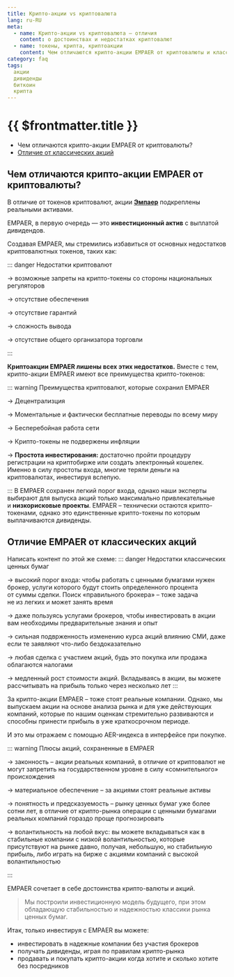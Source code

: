 ```yaml
---
title: Крипто-акции vs криптовалюта 
lang: ru-RU
meta:
  - name: Крипто-акции vs криптовалюта – отличия
    content: о достоинствах и недостатках криптовалют
  - name: токены, крипта, криптоакции
    content: Чем отличаются крипто-акции EMPAER от криптовалюты и классических акций?
category: faq
tags: 
  акции 
  дивиденды
  биткоин 
  крипта
---
```



# {{ $frontmatter.title }} 


* Чем отличаются крипто-акции EMPAER от криптовалюты?
* [Отличие от классических акций](#%D0%BE%D1%82%D0%BB%D0%B8%D1%87%D0%B8%D0%B5-empaer-%D0%BE%D1%82-%D0%BA%D0%BB%D0%B0%D1%81%D1%81%D0%B8%D1%87%D0%B5%D1%81%D0%BA%D0%B8%D1%85-%D0%B0%D0%BA%D1%86%D0%B8%D0%B8)


   
## Чем отличаются крипто-акции EMPAER от криптовалюты? <Badge text="?" type="warning"/> 

 В отличие от токенов криптовалют, акции **[Эмпаер](https://empaer.capital)** подкреплены реальными активами.

EMPAER, в первую очередь — это **инвестиционный актив** с выплатой дивидендов. 

Создавая EMPAER, мы стремились избавиться от&#160;основных недостатков криптовалютных токенов, таких как:

::: danger Недостатки криптовалют

 &#8594;  возможные запреты на крипто-токены со&#160;стороны национальных регуляторов
 
  &#8594;  отсутствие обеспечения
  
  &#8594;  отсутствие гарантий
  
  &#8594;  cложность вывода
  
  &#8594;  отсутствие общего организатора торговли
  
:::

**Криптоакции EMPAER лишены всех этих недостатков.** Вместе с тем, крипто-акции EMPAER имеют все преимущества крипто-токенов:

::: warning Преимущества криптовалют, которые сохранил EMPAER

 &#8594;  Децентрализция
 
  &#8594;  Моментальные и фактически бесплатные переводы по всему миру
  
  &#8594;  Бесперебойная работа сети 

  &#8594;  Крипто-токены не подвержены инфляции

  &#8594; **Простота инвестирования:** достаточно пройти процедуру регистрации на криптобирже или создать электронный кошелек. Именно в силу простоты входа, многие теряли деньги на криптовалютах, инвестируя вслепую. 

:::
В EMPAER сохранен легкий порог входа, однако наши&#160;эксперты выбирают для выпуска акций только максимально привлекательные и&#160;**низкорисковые проекты**. EMPAER – технически остаются крипто-токенами, однако это единственные крипто-токены по которым выплачиваются дивиденды.

## Отличие EMPAER от классических акций <Badge text="?" type="warning"/> 

Написать контент по&#160;этой&#160;же схеме: 
::: danger Недостатки классических ценных бумаг

 &#8594;  высокий порог входа: чтобы работать с&#160;ценными бумагами нужен брокер, услуги которого будут стоить определенного процента от&#160;суммы сделки. Поиск «правильного брокера» – тоже задача не&#160;из&#160;легких и&#160;может занять время
 
 &#8594;   даже пользуясь услугами брокеров, чтобы инвестировать в акции вам необходимы предварительные знания и опыт 
 
  &#8594;   сильная подврженность изменению курса акций влиянию СМИ, даже если&#160;те заявляют что-либо бездоказательно
  
  &#8594;  любая сделка с участием акций, будь это покупка или продажа облагаются налогами

  &#8594; медленный рост стоимости акций. Вкладываясь в акции, вы можете рассчитывать на прибыль только через несколько лет
:::

За крипто-акции EMPAER – тоже стоят реальные компании. Однако, мы выпускаем акции на основе анализа рынка и для уже действующих компаний, которые по нашим оценкам стремительно развиваются и способны принести прибыль в уже краткосрочном периоде. 

И это мы отражаем с помощью AER-индекса в интерфейсе при покупке.


::: warning Плюсы акций, сохраненные в EMPAER

 &#8594;  законность – акции реальных компаний, в отличие от криптовалют не могут запретить на государственном уровне в силу  «сомнительного» происхождения
 
  &#8594;  материальное обеспечение – за акциями стоят реальные активы
  
  &#8594;  понятность и предсказуемость – рынку ценных бумаг уже более сотни лет, в отличие от крипто-рынка операции с ценными бумагами реальных компаний гораздо проще прогнозировать

  &#8594;  волантильность на любой вкус: вы можете вкладываться как в стабильные компании с низкой волантильностью, которые присутствуют на рынке давно, получая, небольшую, но стабильную прибыль, либо играть на бирже с акциями компаний с высокой волантильностью

:::

EMPAER сочетает в себе достоинства крипто-валюты и акций. 

> Мы построили инвестиционную модель будущего, при этом обладающую стабильностью и надежностью классики рынка ценных бумаг. 


Итак, только инвестируя с EMPAER вы можете:

* инвестировать в надежные компании без участия брокеров
* получать дивиденды, играя по правилам крипто-рынка
* продавать и покупать крипто-акции когда хотите и сколько хотите без посредников